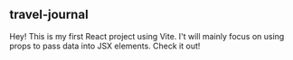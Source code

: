 ## travel-journal

Hey! This is my first React project using Vite. I't will mainly focus on using props to pass data into JSX elements. Check it out!
